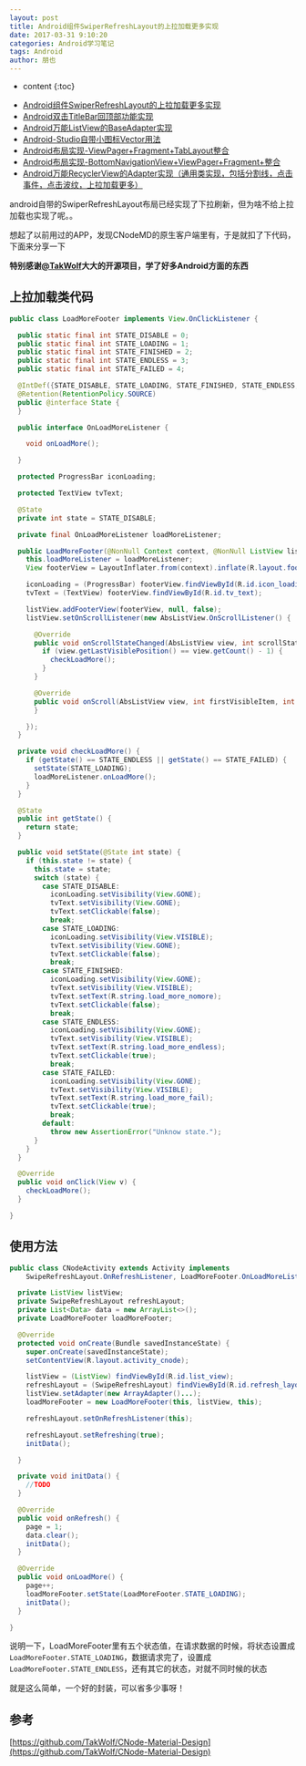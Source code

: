 ```yaml
---
layout: post
title: Android组件SwiperRefreshLayout的上拉加载更多实现
date: 2017-03-31 9:10:20
categories: Android学习笔记
tags: Android
author: 朋也
---
```


* content
{:toc}

- [Android组件SwiperRefreshLayout的上拉加载更多实现](https://atjiu.github.io/2017/03/31/android-swiperrefreshlayout-loadmore/)
- [Android双击TitleBar回顶部功能实现](https://atjiu.github.io/2017/03/31/android-doubleclick-backtotop/)
- [Android万能ListView的BaseAdapter实现](https://atjiu.github.io/2017/03/31/android-listview-adapter/)
- [Android-Studio自带小图标Vector用法](https://atjiu.github.io/2017/04/05/android-vector/)
- [Android布局实现-ViewPager+Fragment+TabLayout整合](https://atjiu.github.io/2017/04/05/android-viewpager-fragment-tablayout/)
- [Android布局实现-BottomNavigationView+ViewPager+Fragment+整合](https://atjiu.github.io/2017/04/05/android-bottomnavigationview-viewpager-fragment/)
- [Android万能RecyclerView的Adapter实现（通用类实现，包括分割线，点击事件，点击波纹，上拉加载更多）](https://atjiu.github.io/2017/04/10/android-recyclerview-adapter/)

android自带的SwiperRefreshLayout布局已经实现了下拉刷新，但为啥不给上拉加载也实现了呢。。

想起了以前用过的APP，发现CNodeMD的原生客户端里有，于是就扣了下代码，下面来分享一下

**特别感谢[@TakWolf](https://github.com/TakWolf)大大的开源项目，学了好多Android方面的东西**




## 上拉加载类代码

```java
public class LoadMoreFooter implements View.OnClickListener {

  public static final int STATE_DISABLE = 0;
  public static final int STATE_LOADING = 1;
  public static final int STATE_FINISHED = 2;
  public static final int STATE_ENDLESS = 3;
  public static final int STATE_FAILED = 4;

  @IntDef({STATE_DISABLE, STATE_LOADING, STATE_FINISHED, STATE_ENDLESS, STATE_FAILED})
  @Retention(RetentionPolicy.SOURCE)
  public @interface State {
  }

  public interface OnLoadMoreListener {

    void onLoadMore();

  }

  protected ProgressBar iconLoading;

  protected TextView tvText;

  @State
  private int state = STATE_DISABLE;

  private final OnLoadMoreListener loadMoreListener;

  public LoadMoreFooter(@NonNull Context context, @NonNull ListView listView, @NonNull OnLoadMoreListener loadMoreListener) {
    this.loadMoreListener = loadMoreListener;
    View footerView = LayoutInflater.from(context).inflate(R.layout.footer_load_more, listView, false);

    iconLoading = (ProgressBar) footerView.findViewById(R.id.icon_loading);
    tvText = (TextView) footerView.findViewById(R.id.tv_text);

    listView.addFooterView(footerView, null, false);
    listView.setOnScrollListener(new AbsListView.OnScrollListener() {

      @Override
      public void onScrollStateChanged(AbsListView view, int scrollState) {
        if (view.getLastVisiblePosition() == view.getCount() - 1) {
          checkLoadMore();
        }
      }

      @Override
      public void onScroll(AbsListView view, int firstVisibleItem, int visibleItemCount, int totalItemCount) {
      }

    });
  }

  private void checkLoadMore() {
    if (getState() == STATE_ENDLESS || getState() == STATE_FAILED) {
      setState(STATE_LOADING);
      loadMoreListener.onLoadMore();
    }
  }

  @State
  public int getState() {
    return state;
  }

  public void setState(@State int state) {
    if (this.state != state) {
      this.state = state;
      switch (state) {
        case STATE_DISABLE:
          iconLoading.setVisibility(View.GONE);
          tvText.setVisibility(View.GONE);
          tvText.setClickable(false);
          break;
        case STATE_LOADING:
          iconLoading.setVisibility(View.VISIBLE);
          tvText.setVisibility(View.GONE);
          tvText.setClickable(false);
          break;
        case STATE_FINISHED:
          iconLoading.setVisibility(View.GONE);
          tvText.setVisibility(View.VISIBLE);
          tvText.setText(R.string.load_more_nomore);
          tvText.setClickable(false);
          break;
        case STATE_ENDLESS:
          iconLoading.setVisibility(View.GONE);
          tvText.setVisibility(View.VISIBLE);
          tvText.setText(R.string.load_more_endless);
          tvText.setClickable(true);
          break;
        case STATE_FAILED:
          iconLoading.setVisibility(View.GONE);
          tvText.setVisibility(View.VISIBLE);
          tvText.setText(R.string.load_more_fail);
          tvText.setClickable(true);
          break;
        default:
          throw new AssertionError("Unknow state.");
      }
    }
  }

  @Override
  public void onClick(View v) {
    checkLoadMore();
  }

}
```

## 使用方法

```java
public class CNodeActivity extends Activity implements
    SwipeRefreshLayout.OnRefreshListener, LoadMoreFooter.OnLoadMoreListener {

  private ListView listView;
  private SwipeRefreshLayout refreshLayout;
  private List<Data> data = new ArrayList<>();
  private LoadMoreFooter loadMoreFooter;

  @Override
  protected void onCreate(Bundle savedInstanceState) {
    super.onCreate(savedInstanceState);
    setContentView(R.layout.activity_cnode);

    listView = (ListView) findViewById(R.id.list_view);
    refreshLayout = (SwipeRefreshLayout) findViewById(R.id.refresh_layout);
    listView.setAdapter(new ArrayAdapter()...);
    loadMoreFooter = new LoadMoreFooter(this, listView, this);

    refreshLayout.setOnRefreshListener(this);

    refreshLayout.setRefreshing(true);
    initData();

  }

  private void initData() {
    //TODO
  }

  @Override
  public void onRefresh() {
    page = 1;
    data.clear();
    initData();
  }

  @Override
  public void onLoadMore() {
    page++;
    loadMoreFooter.setState(LoadMoreFooter.STATE_LOADING);
    initData();
  }

}
```

说明一下，LoadMoreFooter里有五个状态值，在请求数据的时候，将状态设置成`LoadMoreFooter.STATE_LOADING`，数据请求完了，设置成`LoadMoreFooter.STATE_ENDLESS`，还有其它的状态，对就不同时候的状态

就是这么简单，一个好的封装，可以省多少事呀！

## 参考

[https://github.com/TakWolf/CNode-Material-Design](https://github.com/TakWolf/CNode-Material-Design)
